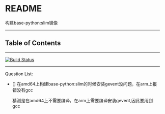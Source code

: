 # README

构建base-python:slim镜像

---

## Table of Contents

<!-- vim-markdown-toc GFM -->

<!-- vim-markdown-toc -->

---

[![Build Status](https://travis-ci.org/YHYJ/MyDockerfile.svg?branch=base-python_slim)](https://travis-ci.org/YHYJ/MyDockerfile)

---

Question List:

- [] 在amd64上构建base-python:slim的时候安装gevent没问题，在arm上报错没有gcc

    猜测是在amd64上不需要编译，在arm上需要编译安装gevent,因此要用到gcc
